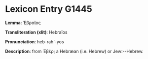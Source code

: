 # Lexicon Entry G1445

**Lemma**: Ἑβραῖος

**Transliteration (xlit)**: Hebraîos

**Pronunciation**: heb-rah'-yos

**Description**:
from Ἐβέρ; a Hebræan (i.e. Hebrew) or Jew:--Hebrew.

